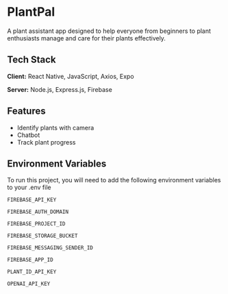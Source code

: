 
# PlantPal

A plant assistant app designed to help everyone from beginners to plant enthusiasts manage and care for their plants effectively.

## Tech Stack

**Client:** React Native, JavaScript, Axios, Expo

**Server:** Node.js, Express.js, Firebase


## Features
* Identify plants with camera
* Chatbot
* Track plant progress

## Environment Variables

To run this project, you will need to add the following environment variables to your .env file

`FIREBASE_API_KEY`

`FIREBASE_AUTH_DOMAIN`

`FIREBASE_PROJECT_ID`

`FIREBASE_STORAGE_BUCKET`

`FIREBASE_MESSAGING_SENDER_ID`

`FIREBASE_APP_ID`

`PLANT_ID_API_KEY`

`OPENAI_API_KEY`
